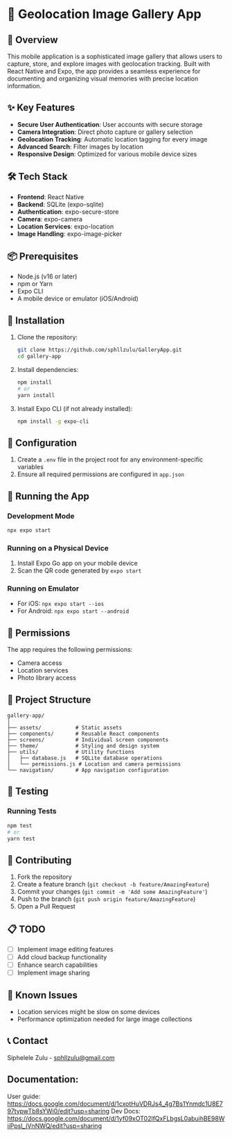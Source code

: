 # 📸 Geolocation Image Gallery App

## 🌟 Overview

This mobile application is a sophisticated image gallery that allows users to capture, store, and explore images with geolocation tracking. Built with React Native and Expo, the app provides a seamless experience for documenting and organizing visual memories with precise location information.

## ✨ Key Features

- **Secure User Authentication**: User accounts with secure storage
- **Camera Integration**: Direct photo capture or gallery selection
- **Geolocation Tracking**: Automatic location tagging for every image
- **Advanced Search**: Filter images by location
- **Responsive Design**: Optimized for various mobile device sizes

## 🛠 Tech Stack

- **Frontend**: React Native
- **Backend**: SQLite (expo-sqlite)
- **Authentication**: expo-secure-store
- **Camera**: expo-camera
- **Location Services**: expo-location
- **Image Handling**: expo-image-picker

## 📦 Prerequisites

- Node.js (v16 or later)
- npm or Yarn
- Expo CLI
- A mobile device or emulator (iOS/Android)

## 🚀 Installation

1. Clone the repository:
   ```bash
   git clone https://github.com/sphllzulu/GalleryApp.git
   cd gallery-app
   ```

2. Install dependencies:
   ```bash
   npm install
   # or
   yarn install
   ```

3. Install Expo CLI (if not already installed):
   ```bash
   npm install -g expo-cli
   ```

## 🔧 Configuration

1. Create a `.env` file in the project root for any environment-specific variables
2. Ensure all required permissions are configured in `app.json`

## 🏃 Running the App

### Development Mode
```bash
npx expo start
```

### Running on a Physical Device
1. Install Expo Go app on your mobile device
2. Scan the QR code generated by `expo start`

### Running on Emulator
- For iOS: `npx expo start --ios`
- For Android: `npx expo start --android`

## 🔐 Permissions

The app requires the following permissions:
- Camera access
- Location services
- Photo library access

## 📂 Project Structure

```
gallery-app/
│
├── assets/           # Static assets
├── components/       # Reusable React components
├── screens/          # Individual screen components
├── theme/            # Styling and design system
├── utils/            # Utility functions
│   ├── database.js   # SQLite database operations
│   └── permissions.js # Location and camera permissions
└── navigation/       # App navigation configuration
```

## 🧪 Testing

### Running Tests
```bash
npm test
# or
yarn test
```

## 🤝 Contributing

1. Fork the repository
2. Create a feature branch (`git checkout -b feature/AmazingFeature`)
3. Commit your changes (`git commit -m 'Add some AmazingFeature'`)
4. Push to the branch (`git push origin feature/AmazingFeature`)
5. Open a Pull Request

## 📋 TODO

- [ ] Implement image editing features
- [ ] Add cloud backup functionality
- [ ] Enhance search capabilities
- [ ] Implement image sharing

## 🐛 Known Issues

- Location services might be slow on some devices
- Performance optimization needed for large image collections


## 📞 Contact

Siphelele Zulu - sphllzulu@gmail.com

## Documentation: 
User guide: https://docs.google.com/document/d/1cxotHuVDRJs4_4g7Bs1Ynmdc1U8E797typwTb8sYWi0/edit?usp=sharing
Dev Docs: https://docs.google.com/document/d/1yf09xOT02lfQxFLbgsL0abuihBE98WiiPpsl_jVnNWQ/edit?usp=sharing
